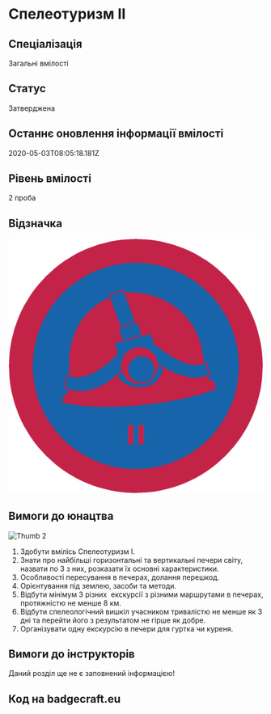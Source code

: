 # Спелеотуризм ІІ

## Спеціалізація

Загальні вмілості

## Статус

Затверджена

## Останнє оновлення інформації вмілості

2020-05-03T08:05:18.181Z

## Рівень вмілості

2 проба

## Відзначка

![Відзначка](../images/Speleoturyzm_II/_____________2.jpg)

## Вимоги до юнацтва

<img alt="Thumb              2" src="/uploads/textareas/bootsy/image/125/small______________2.jpg"><br><ol>
 <li>Здобути вмілісь Спелеотуризм І.</li>
 <li>Знати про найбільші горизонтальні та
     вертикальні печери світу, назвати по 3 з них, розказати їх основні характеристики.</li>
 <li>Особливості пересування
     в печерах, долання перешкод.</li>
 <li>Орієнтування під
     землею, засоби та методи.</li>
 <li>Відбути мінімум 3
     різних&nbsp; екскурсії з різними
     маршрутами в печерах, протяжністю не менше 8 км.</li>
 <li>Відбути спелеологічний
     вишкіл учасником тривалістю не менше як 3 дні та перейти його з
     результатом не гірше як добре.</li>
 <li>Організувати одну
     екскурсію в печери для гуртка чи куреня.</li>
</ol>

## Вимоги до інструкторів

Даний розділ ще не є заповнений інформацією!

## Код на badgecraft.eu

